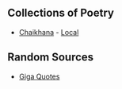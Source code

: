 
## Collections of Poetry
* [Chaikhana](http://www.poetry-chaikhana.com/index.html) - [Local](https://prajna.io/o/50ed5edb-93ab-4fc0-ab0e-c341aa3e69f0/mirror/)


## Random Sources
* [Giga Quotes](http://www.giga-usa.com/quotes/)

